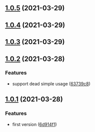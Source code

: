 ## [1.0.5](https://github.com/chauchakching/scrape-brrr/compare/1.0.4...1.0.5) (2021-03-29)



## [1.0.4](https://github.com/chauchakching/scrape-brrr/compare/1.0.3...1.0.4) (2021-03-29)



## [1.0.3](https://github.com/chauchakching/scrape-brrr/compare/1.0.2...1.0.3) (2021-03-29)



## [1.0.2](https://github.com/chauchakching/scrape-brrr/compare/1.0.1...1.0.2) (2021-03-28)


### Features

* support dead simple usage ([63739c8](https://github.com/chauchakching/scrape-brrr/commit/63739c836ccfbc0112f49bcecc7d2bb7e747e682))



## [1.0.1](https://github.com/chauchakching/scrape-brrr/compare/6d914f1ff4211837589647f9c073989ea5a0bea3...1.0.1) (2021-03-28)


### Features

* first version ([6d914f1](https://github.com/chauchakching/scrape-brrr/commit/6d914f1ff4211837589647f9c073989ea5a0bea3))

